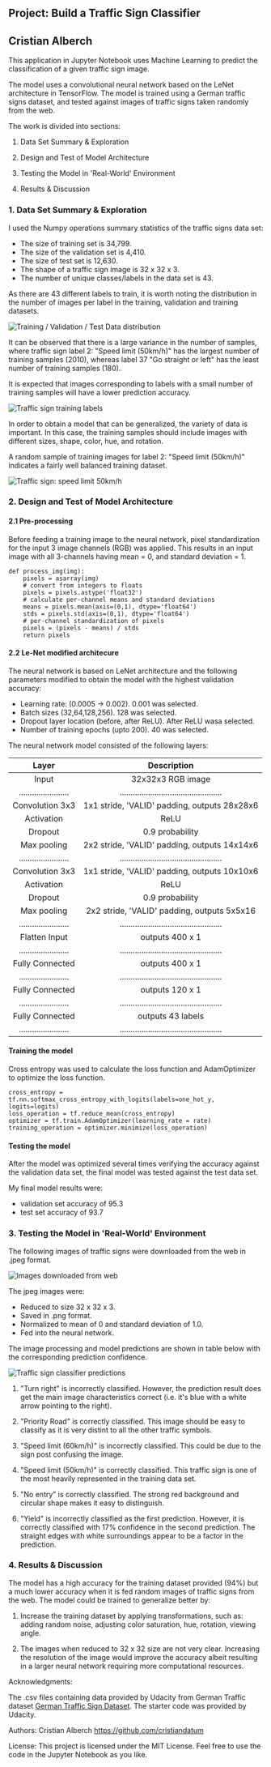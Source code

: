 ## Project: Build a Traffic Sign Classifier
Cristian Alberch
---

This application in Jupyter Notebook uses Machine Learning to predict the classification of a given traffic sign image.

The model uses a convolutional neural network based on the LeNet architecture in TensorFlow. The model is trained using a German traffic signs dataset, and tested against images of traffic signs taken randomly from the web.

The work is divided into sections: 

1. Data Set Summary & Exploration

2. Design and Test of Model Architecture

3. Testing the Model in 'Real-World' Environment

4. Results & Discussion

### 1. Data Set Summary & Exploration

I used the Numpy operations  summary statistics of the traffic
signs data set:

* The size of training set is 34,799.
* The size of the validation set is 4,410.
* The size of test set is 12,630.
* The shape of a traffic sign image is 32 x 32 x 3.
* The number of unique classes/labels in the data set is 43.

As there are 43 different labels to train, it is worth noting the distribution in the number of images per label in the training, validation and training datasets.

![Training / Validation / Test Data distribution](histogram.png)

It can be observed that there is a large variance in the number of samples, where traffic sign label 2: "Speed limit (50km/h)" has the largest 
number of training samples (2010), whereas label 37 "Go straight or left" has the least number of training samples (180).

It is expected that images corresponding to labels with a small number of training samples will have a lower prediction accuracy.

![Traffic sign training labels](signsall.png)

In order to obtain a model that can be generalized, the variety of data is important. In this case, the training samples should include images with different sizes, shape, color, hue, and rotation.

A random sample of training images for label 2: "Speed limit (50km/h)" indicates a fairly well balanced training dataset. 

![Traffic sign: speed limit 50km/h](sign50kmh.png)

### 2. Design and Test of Model Architecture

#### 2.1 Pre-processing

Before feeding a training image to the neural network, pixel standardization for the input 3 image channels (RGB) was applied. This results in an input image with all 3-channels having mean = 0, and standard deviation = 1.

```
def process_img(img):
    pixels = asarray(img)    
    # convert from integers to floats
    pixels = pixels.astype('float32')
    # calculate per-channel means and standard deviations
    means = pixels.mean(axis=(0,1), dtype='float64')
    stds = pixels.std(axis=(0,1), dtype='float64')
    # per-channel standardization of pixels
    pixels = (pixels - means) / stds
    return pixels
```
#### 2.2 Le-Net modified architecure

The neural network is based on LeNet architecture and the following parameters modified to obtain the model with the highest validation accuracy:
- Learning rate: (0.0005 -> 0.002). 0.001 was selected.
- Batch sizes (32,64,128,256). 128 was selected.
- Dropout layer location (before, after ReLU). After ReLU wasa selected.
- Number of training epochs (upto 200). 40 was selected.

The neural network model consisted of the following layers:

| Layer         		|     Description	        					| 
|:---------------------:|:---------------------------------------------:| 
| Input         		| 32x32x3 RGB image   	                        |
|.......................|...............................................| 
| Convolution 3x3     	| 1x1 stride, 'VALID' padding, outputs 28x28x6 	|
| Activation			| ReLU											|
| Dropout               | 0.9 probability                               |
| Max pooling	      	| 2x2 stride,  'VALID' padding, outputs 14x14x6 |
|.......................|...............................................| 
| Convolution 3x3     	| 1x1 stride, 'VALID' padding, outputs 10x10x6 	|
| Activation			| ReLU											|
| Dropout               | 0.9 probability                               |
| Max pooling	      	| 2x2 stride,  'VALID' padding, outputs 5x5x16  |
|.......................|...............................................| 
| Flatten Input     	| outputs 400 x 1	                            |
|.......................|...............................................| 
| Fully Connected     	| outputs 400 x 1                              	|
|.......................|...............................................| 
| Fully Connected     	| outputs 120 x 1                             	|
|.......................|...............................................| 
| Fully Connected     	| outputs 43 labels                            	|
|.......................|...............................................| 


#### Training the model

Cross entropy was used to calculate the loss function and AdamOptimizer to optimize the loss function.

```
cross_entropy = tf.nn.softmax_cross_entropy_with_logits(labels=one_hot_y, logits=logits)
loss_operation = tf.reduce_mean(cross_entropy)
optimizer = tf.train.AdamOptimizer(learning_rate = rate)
training_operation = optimizer.minimize(loss_operation)
```

#### Testing the model

After the model was optimized several times verifying the accuracy against the validation data set, the final model was tested against the test data set.

My final model results were:
* validation set accuracy of 95.3 
* test set accuracy of 93.7


### 3. Testing the Model in 'Real-World' Environment

The following images of traffic signs were downloaded from the web in .jpeg format.

![Images downloaded from web](web_images.png)

The jpeg images were:
- Reduced to size 32 x 32 x 3.
- Saved in .png format.
- Normalized to mean of 0 and standard deviation of 1.0.
- Fed into the neural network.

The image processing and model predictions are shown in table below with the corresponding prediction confidence.

![Traffic sign classifier predictions](predictions.png)

1. "Turn right" is incorrectly classified. However, the prediction result does get the main image characteristics correct (i.e. it's blue with a white arrow pointing to the right).

2. "Priority Road" is correctly classified. This image should be easy to classify as it is very distint to all the other traffic symbols.

3. "Speed limit (60km/h)" is incorrectly classified. This could be due to the sign post confusing the image.

4. "Speed limit (50km/h)" is correctly classified. This traffic sign is one of the most heavily represented in the training data set.

5. "No entry" is correctly classified. The strong red background and circular shape makes it easy to distinguish.

6. "Yield" is incorrectly classified as the first prediction. However, it is correctly classified with 17% confidence in the second prediction. The straight edges with white surroundings appear to be a factor in the prediction.

### 4. Results & Discussion

The model has a high accuracy for the training dataset provided (94%) but a much lower accuracy when it is fed random images of traffic signs from the web. The model could be trained to generalize better by:

1. Increase the training dataset by applying transformations, such as: adding random noise, adjusting color saturation, hue, rotation, viewing angle.

2. The images when reduced to 32 x 32 size are not very clear. Increasing the resolution of the image would improve the accuracy albeit resulting in a larger neural network requiring more computational resources.

 
  
   
Acknowledgments:

The .csv files containing data provided by Udacity from German Traffic dataset [German Traffic Sign Dataset](http://benchmark.ini.rub.de/?section=gtsrb&subsection=dataset). The starter code was provided by Udacity.

Authors: Cristian Alberch https://github.com/cristiandatum

License: This project is licensed under the MIT License. Feel free to use the code in the Jupyter Notebook as you like.

